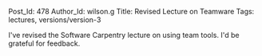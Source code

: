 Post_Id: 478
Author_Id: wilson.g
Title: Revised Lecture on Teamware
Tags: lectures, versions/version-3

<p>I've revised the Software Carpentry lecture on using team tools.  I'd be grateful for feedback.</p>

